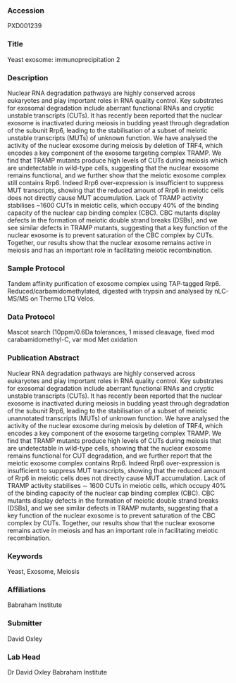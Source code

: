### Accession
PXD001239

### Title
Yeast exosome: immunoprecipitation 2

### Description
Nuclear RNA degradation pathways are highly conserved across eukaryotes and play important roles in RNA quality control. Key substrates for exosomal degradation include aberrant functional RNAs and cryptic unstable transcripts (CUTs). It has recently been reported that the nuclear exosome is inactivated during meiosis in budding yeast through degradation of the subunit Rrp6, leading to the stabilisation of a subset of meiotic unstable transcripts (MUTs) of unknown function. We have analysed the activity of the nuclear exosome during meiosis by deletion of TRF4, which encodes a key component of the exosome targeting complex TRAMP. We find that TRAMP mutants produce high levels of CUTs during meiosis which are undetectable in wild-type cells, suggesting that the nuclear exosome remains functional, and we further show that the meiotic exosome complex still contains Rrp6. Indeed Rrp6 over-expression is insufficient to suppress MUT transcripts, showing that the reduced amount of Rrp6 in meiotic cells does not directly cause MUT accumulation. Lack of TRAMP activity stabilises ~1600 CUTs in meiotic cells, which occupy 40% of the binding capacity of the nuclear cap binding complex (CBC). CBC mutants display defects in the formation of meiotic double strand breaks (DSBs), and we see similar defects in TRAMP mutants, suggesting that a key function of the nuclear exosome is to prevent saturation of the CBC complex by CUTs. Together, our results show that the nuclear exosome remains active in meiosis and has an important role in facilitating meiotic recombination.

### Sample Protocol
Tandem affinity purification of exosome complex using TAP-tagged Rrp6. Reduced/carbamidomethylated, digested with trypsin and analysed by nLC-MS/MS on Thermo LTQ Velos.

### Data Protocol
Mascot search (10ppm/0.6Da tolerances, 1 missed cleavage, fixed mod carabamidomethyl-C, var mod Met oxidation

### Publication Abstract
Nuclear RNA degradation pathways are highly conserved across eukaryotes and play important roles in RNA quality control. Key substrates for exosomal degradation include aberrant functional RNAs and cryptic unstable transcripts (CUTs). It has recently been reported that the nuclear exosome is inactivated during meiosis in budding yeast through degradation of the subunit Rrp6, leading to the stabilisation of a subset of meiotic unannotated transcripts (MUTs) of unknown function. We have analysed the activity of the nuclear exosome during meiosis by deletion of TRF4, which encodes a key component of the exosome targeting complex TRAMP. We find that TRAMP mutants produce high levels of CUTs during meiosis that are undetectable in wild-type cells, showing that the nuclear exosome remains functional for CUT degradation, and we further report that the meiotic exosome complex contains Rrp6. Indeed Rrp6 over-expression is insufficient to suppress MUT transcripts, showing that the reduced amount of Rrp6 in meiotic cells does not directly cause MUT accumulation. Lack of TRAMP activity stabilises &#x223c; 1600 CUTs in meiotic cells, which occupy 40% of the binding capacity of the nuclear cap binding complex (CBC). CBC mutants display defects in the formation of meiotic double strand breaks (DSBs), and we see similar defects in TRAMP mutants, suggesting that a key function of the nuclear exosome is to prevent saturation of the CBC complex by CUTs. Together, our results show that the nuclear exosome remains active in meiosis and has an important role in facilitating meiotic recombination.

### Keywords
Yeast, Exosome, Meiosis

### Affiliations
Babraham Institute

### Submitter
David Oxley

### Lab Head
Dr David Oxley
Babraham Institute


